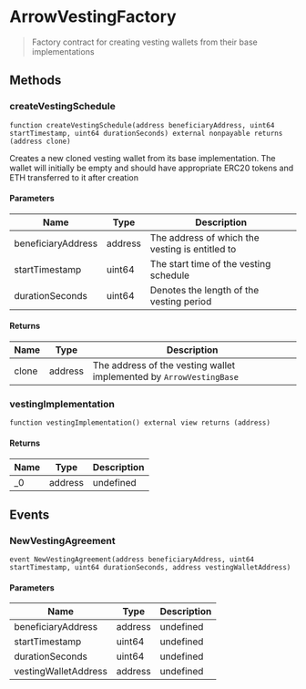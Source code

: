 # ArrowVestingFactory



> Factory contract for creating vesting wallets from their base implementations





## Methods

### createVestingSchedule

```solidity
function createVestingSchedule(address beneficiaryAddress, uint64 startTimestamp, uint64 durationSeconds) external nonpayable returns (address clone)
```

Creates a new cloned vesting wallet from its base implementation. The wallet will initially be empty and should have appropriate ERC20 tokens and ETH transferred to it after creation



#### Parameters

| Name | Type | Description |
|---|---|---|
| beneficiaryAddress | address | The address of which the vesting is entitled to |
| startTimestamp | uint64 | The start time of the vesting schedule |
| durationSeconds | uint64 | Denotes the length of the vesting period |

#### Returns

| Name | Type | Description |
|---|---|---|
| clone | address | The address of the vesting wallet implemented by `ArrowVestingBase` |

### vestingImplementation

```solidity
function vestingImplementation() external view returns (address)
```






#### Returns

| Name | Type | Description |
|---|---|---|
| _0 | address | undefined |



## Events

### NewVestingAgreement

```solidity
event NewVestingAgreement(address beneficiaryAddress, uint64 startTimestamp, uint64 durationSeconds, address vestingWalletAddress)
```





#### Parameters

| Name | Type | Description |
|---|---|---|
| beneficiaryAddress  | address | undefined |
| startTimestamp  | uint64 | undefined |
| durationSeconds  | uint64 | undefined |
| vestingWalletAddress  | address | undefined |



